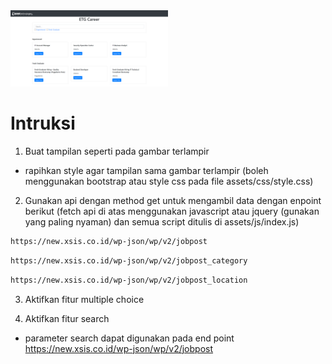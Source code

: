 <img src="/hasil.png" width="50%">

# Intruksi

1. Buat tampilan seperti pada gambar terlampir

* rapihkan style agar tampilan sama gambar terlampir (boleh menggunakan bootstrap atau style css pada file assets/css/style.css)

2. Gunakan api dengan method get  untuk mengambil data dengan enpoint berikut (fetch api di atas menggunakan javascript atau jquery (gunakan yang paling nyaman) dan semua script ditulis di assets/js/index.js)

 ```bash
https://new.xsis.co.id/wp-json/wp/v2/jobpost
```

 ```bash
https://new.xsis.co.id/wp-json/wp/v2/jobpost_category
```

 ```bash
https://new.xsis.co.id/wp-json/wp/v2/jobpost_location
```

3. Aktifkan fitur multiple choice

4. Aktifkan fitur search

* parameter search dapat digunakan pada end point <https://new.xsis.co.id/wp-json/wp/v2/jobpost>

